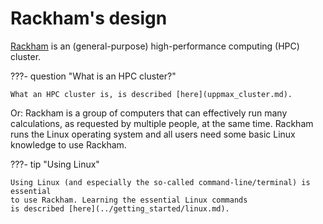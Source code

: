 # Rackham's design

[Rackham](rackham.md) is an (general-purpose) high-performance computing (HPC) cluster.

???- question "What is an HPC cluster?"

    What an HPC cluster is, is described [here](uppmax_cluster.md).

Or: Rackham is a group of computers that can effectively run many calculations, 
as requested by multiple people, at the same time.
Rackham runs the Linux operating system and all users need some
basic Linux knowledge to use Rackham.

???- tip "Using Linux"

    Using Linux (and especially the so-called command-line/terminal) is essential
    to use Rackham. Learning the essential Linux commands 
    is described [here](../getting_started/linux.md).

